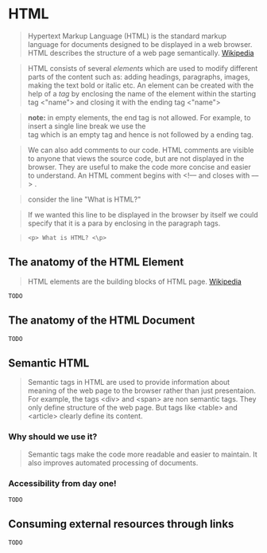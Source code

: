 # HTML

> Hypertext Markup Language (HTML) is the standard markup language for documents designed to be displayed in a web browser. HTML describes the structure of a web page semantically. [Wikipedia](https://en.wikipedia.org/wiki/HTML)

> HTML consists of several *elements* which are used to modify different parts of the content such as: adding headings, paragraphs, images, making the text bold or italic etc. An element can be created with the help of a *tag* by enclosing the name of the element within the starting tag <"name"> and closing it with the ending tag <\"name"> 
 
> **note:** in empty elements, the end tag is not allowed. For example, to insert a single line break we use the <br> tag which is an empty tag and hence is not followed by a ending tag.

> We can also add comments to our code. HTML comments are visible to anyone that views the source code, but are not displayed in the browser. They are useful to make the code more concise and easier to understand. An HTML comment begins with <!–– and closes with ––> .

> consider the line "What is HTML?"

> If we wanted this line to be displayed in the browser by itself we could specify that it is a para by enclosing in the paragraph tags. 

>``` <p> What is HTML? <\p> ```
    
## The anatomy of the HTML Element

> HTML elements are the building blocks of HTML page. [Wikipedia](https://en.wikipedia.org/wiki/HTML)

    TODO
## The anatomy of the HTML Document
    TODO
## Semantic HTML
> Semantic tags in HTML are used to provide information about meaning of the web page to the browser rather than just presentaion. For example, the tags \<div\> and \<span\> are non semantic tags. They only define structure of the web page. But tags like \<table\> and \<article\> clearly define its content.
### Why should we use it?
> Semantic tags make the code more readable and easier to maintain. It also improves automated processing of documents.
### Accessibility from day one!
    TODO
## Consuming external resources through links
    TODO
